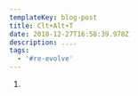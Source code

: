 ```yaml
---
templateKey: blog-post
title: Clt+Alt+T
date: 2018-12-27T16:58:39.978Z
description: ....
tags:
  - '#re-evolve'
---
```

1.
